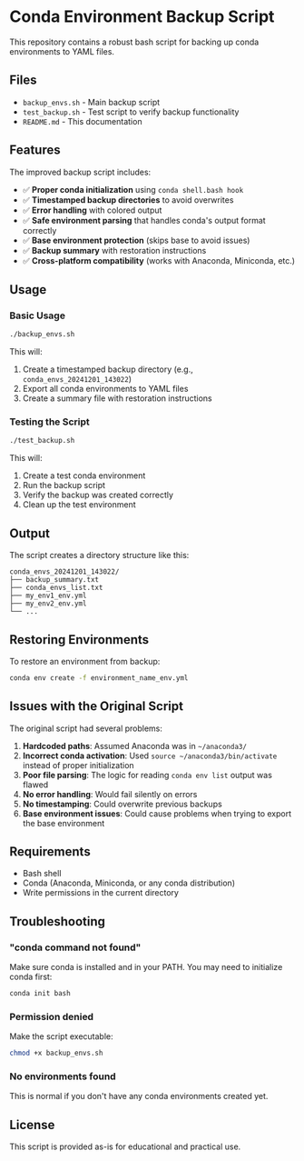 # Conda Environment Backup Script

This repository contains a robust bash script for backing up conda environments to YAML files.

## Files

- `backup_envs.sh` - Main backup script
- `test_backup.sh` - Test script to verify backup functionality
- `README.md` - This documentation

## Features

The improved backup script includes:

- ✅ **Proper conda initialization** using `conda shell.bash hook`
- ✅ **Timestamped backup directories** to avoid overwrites
- ✅ **Error handling** with colored output
- ✅ **Safe environment parsing** that handles conda's output format correctly
- ✅ **Base environment protection** (skips base to avoid issues)
- ✅ **Backup summary** with restoration instructions
- ✅ **Cross-platform compatibility** (works with Anaconda, Miniconda, etc.)

## Usage

### Basic Usage

```bash
./backup_envs.sh
```

This will:
1. Create a timestamped backup directory (e.g., `conda_envs_20241201_143022`)
2. Export all conda environments to YAML files
3. Create a summary file with restoration instructions

### Testing the Script

```bash
./test_backup.sh
```

This will:
1. Create a test conda environment
2. Run the backup script
3. Verify the backup was created correctly
4. Clean up the test environment

## Output

The script creates a directory structure like this:

```
conda_envs_20241201_143022/
├── backup_summary.txt
├── conda_envs_list.txt
├── my_env1_env.yml
├── my_env2_env.yml
└── ...
```

## Restoring Environments

To restore an environment from backup:

```bash
conda env create -f environment_name_env.yml
```

## Issues with the Original Script

The original script had several problems:

1. **Hardcoded paths**: Assumed Anaconda was in `~/anaconda3/`
2. **Incorrect conda activation**: Used `source ~/anaconda3/bin/activate` instead of proper initialization
3. **Poor file parsing**: The logic for reading `conda env list` output was flawed
4. **No error handling**: Would fail silently on errors
5. **No timestamping**: Could overwrite previous backups
6. **Base environment issues**: Could cause problems when trying to export the base environment

## Requirements

- Bash shell
- Conda (Anaconda, Miniconda, or any conda distribution)
- Write permissions in the current directory

## Troubleshooting

### "conda command not found"
Make sure conda is installed and in your PATH. You may need to initialize conda first:
```bash
conda init bash
```

### Permission denied
Make the script executable:
```bash
chmod +x backup_envs.sh
```

### No environments found
This is normal if you don't have any conda environments created yet.

## License

This script is provided as-is for educational and practical use. 